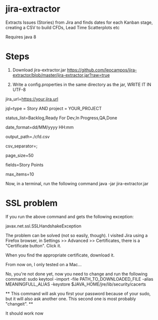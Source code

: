 # jira-extractor
Extracts Issues (Stories) from Jira and finds dates for each Kanban stage, creating a CSV to build CFDs, Lead Time Scatterplots etc

Requires java 8

Steps
=====
1. Download jira-extractor.jar
https://github.com/leocampos/jira-extractor/blob/master/jira-extractor.jar?raw=true

2. Write a config.properties in the same directory as the jar, WRITE IT IN UTF-8

jira_url=https://your.jira.url

jql=type = Story AND project = YOUR_PROJECT

status_list=Backlog,Ready For Dev,In Progress,QA,Done

date_format=dd/MM/yyyy HH:mm

output_path=./cfd.csv

csv_separator=;

page_size=50

fields=Story Points

max_items=10


Now, in a terminal, run the following command
java -jar jira-extractor.jar

SSL problem
===========
If you run the above command and gets the following exception:

javax.net.ssl.SSLHandshakeException

The problem can be solved (not so easily, though). I visited Jira using a Firefox browser, in Settings >> Advanced >> Certificates, there is a "Certificate button". Click it.

When you find the appropriate certificate, download it.

From now on, I only tested on a Mac...

No, you're not done yet, now you need to change and run the following command:
sudo keytool -import -file PATH_TO_DOWNLOADED_FILE -alias MEANINGFULL_ALIAS -keystore $JAVA_HOME/jre/lib/security/cacerts

** This command will ask you first your password because of your sudo, but it will also ask another one. This second one is most probably "changeit". **

It should work now
